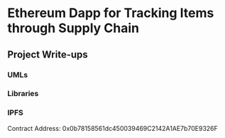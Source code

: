 # Ethereum Dapp for Tracking Items through Supply Chain

## Project Write-ups

### UMLs

### Libraries

### IPFS


Contract Address: 0x0b78158561dc450039469C2142A1AE7b70E9326F
